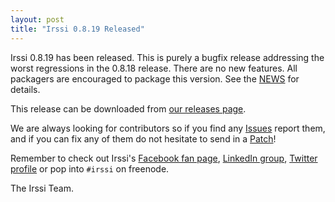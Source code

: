 ```yaml
---
layout: post
title: "Irssi 0.8.19 Released"
---
```


Irssi 0.8.19 has been released. This is purely a bugfix release addressing
the worst regressions in the 0.8.18 release. There are no new features. 
All packagers are encouraged to package this version. See the
[NEWS](//raw.githubusercontent.com/irssi/irssi/0.8.19/NEWS) for
details.

This release can be downloaded from [our releases
page](https://github.com/irssi/irssi/releases).

We are always looking for contributors so if you find any
[Issues](https://github.com/irssi/irssi/issues) report them, and if
you can fix any of them do not hesitate to send in a
[Patch](https://github.com/irssi/irssi/pulls)!

Remember to check out Irssi's [Facebook fan
page](https://facebook.com/irssi), [LinkedIn
group](http://www.linkedin.com/groups?gid=147751), [Twitter
profile](https://twitter.com/IrssiProject) or pop into `#irssi` on
freenode.

The Irssi Team.
